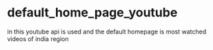 # default_home_page_youtube
in this youtube api is used and the default homepage is most watched videos of india region
